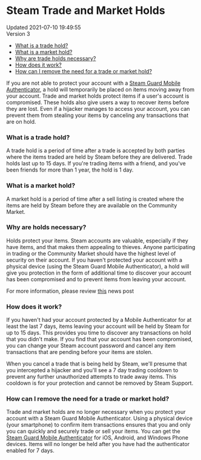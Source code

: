 # Steam Trade and Market Holds
Updated 2021-07-10 19:49:55  
Version 3  

* [What is a trade hold?](#1)
* [What is a market hold?](#2)
* [Why are trade holds necessary?](#3)
* [How does it work?](#4)
* [How can I remove the need for a trade or market hold?](#5)

  
  
If you are not able to protect your account with a [Steam Guard Mobile Authenticator](https://help.steampowered.com/en/faqs/view/7EFD-3CAE-64D3-1C31), a hold will temporarily be placed on items moving away from your account. Trade and market holds protect items if a user's account is compromised. These holds also give users a way to recover items before they are lost. Even if a hijacker manages to access your account, you can prevent them from stealing your items by canceling any transactions that are on hold.  
  
  
  
### What is a trade hold?
A trade hold is a period of time after a trade is accepted by both parties where the items traded are held by Steam before they are delivered. Trade holds last up to 15 days. If you're trading items with a friend, and you've been friends for more than 1 year, the hold is 1 day.  
  
  
  
### What is a market hold?
A market hold is a period of time after a sell listing is created where the items are held by Steam before they are available on the Community Market.  
  
  
  
### Why are holds necessary?
Holds protect your items. Steam accounts are valuable, especially if they have items, and that makes them appealing to thieves. Anyone participating in trading or the Community Market should have the highest level of security on their account. If you haven't protected your account with a physical device (using the Steam Guard Mobile Authenticator), a hold will give you protection in the form of additional time to discover your account has been compromised and to prevent items from leaving your account.  
  
For more information, please review [this](http://store.steampowered.com/news/19618/) news post  
  
  
  
### How does it work?
If you haven't had your account protected by a Mobile Authenticator for at least the last 7 days, items leaving your account will be held by Steam for up to 15 days. This provides you time to discover any transactions on hold that you didn't make. If you find that your account has been compromised, you can change your Steam account password and cancel any item transactions that are pending before your items are stolen.  
  
When you cancel a trade that is being held by Steam, we'll presume that you intercepted a hijacker and you'll see a 7 day trading cooldown to prevent any further unauthorized attempts to trade away items. This cooldown is for your protection and cannot be removed by Steam Support.  
  
  
  
### How can I remove the need for a trade or market hold?
Trade and market holds are no longer necessary when you protect your account with a Steam Guard Mobile Authenticator. Using a physical device (your smartphone) to confirm item transactions ensures that you and only you can quickly and securely trade or sell your items. You can get the [Steam Guard Mobile Authenticator](http://store.steampowered.com/mobile/) for iOS, Android, and Windows Phone devices. Items will no longer be held after you have had the authenticator enabled for 7 days.